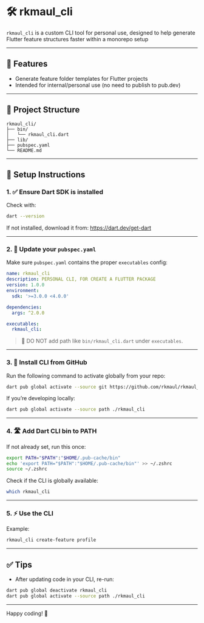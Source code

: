 # 🛠️ rkmaul_cli

`rkmaul_cli` is a custom CLI tool for personal use, designed to help generate Flutter feature structures faster within a monorepo setup

---

## 🚀 Features

- Generate feature folder templates for Flutter projects
- Intended for internal/personal use (no need to publish to pub.dev)

---

## 📁 Project Structure

```
rkmaul_cli/
├── bin/
│   └── rkmaul_cli.dart
├── lib/
├── pubspec.yaml
└── README.md
```

---

## 🧰 Setup Instructions

### 1. ✅ Ensure Dart SDK is installed

Check with:

```bash
dart --version
```

If not installed, download it from: https://dart.dev/get-dart

---

### 2. 📝 Update your `pubspec.yaml`

Make sure `pubspec.yaml` contains the proper `executables` config:

```yaml
name: rkmaul_cli
description: PERSONAL CLI, FOR CREATE A FLUTTER PACKAGE
version: 1.0.0
environment:
  sdk: '>=3.0.0 <4.0.0'

dependencies:
  args: ^2.0.0

executables:
  rkmaul_cli:
```

> 🚫 DO NOT add path like `bin/rkmaul_cli.dart` under `executables`.

---

### 3. 🐙 Install CLI from GitHub

Run the following command to activate globally from your repo:

```bash
dart pub global activate --source git https://github.com/rkmaul/rkmaul_cli.git
```

If you’re developing locally:

```bash
dart pub global activate --source path ./rkmaul_cli
```

---

### 4. 🛣️ Add Dart CLI bin to PATH

If not already set, run this once:

```bash
export PATH="$PATH":"$HOME/.pub-cache/bin"
echo 'export PATH="$PATH":"$HOME/.pub-cache/bin"' >> ~/.zshrc
source ~/.zshrc
```

Check if the CLI is globally available:

```bash
which rkmaul_cli
```

---

### 5. ⚡ Use the CLI

Example:

```bash
rkmaul_cli create-feature profile
```

---

## ✅ Tips

- After updating code in your CLI, re-run:

```bash
dart pub global deactivate rkmaul_cli
dart pub global activate --source path ./rkmaul_cli
```

---

Happy coding! 🚀
